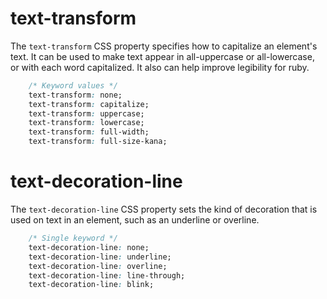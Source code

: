 # text-transform

The `text-transform` CSS property specifies how to capitalize an element's text. It can be used to make text appear in all-uppercase or all-lowercase, or with each word capitalized. It also can help improve legibility for ruby.

```CSS
    /* Keyword values */
    text-transform: none;
    text-transform: capitalize;
    text-transform: uppercase;
    text-transform: lowercase;
    text-transform: full-width;
    text-transform: full-size-kana;
```

# text-decoration-line

The `text-decoration-line` CSS property sets the kind of decoration that is used on text in an element, such as an underline or overline.

```CSS
    /* Single keyword */
    text-decoration-line: none;
    text-decoration-line: underline;
    text-decoration-line: overline;
    text-decoration-line: line-through;
    text-decoration-line: blink;
```
